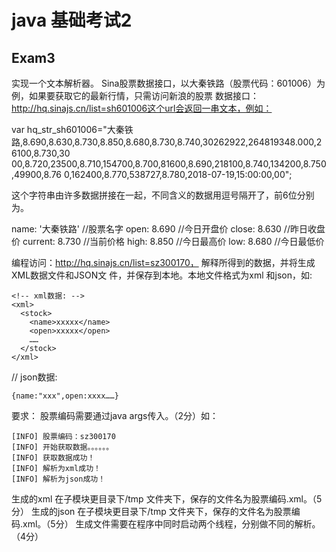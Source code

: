 # java 基础考试2
## Exam3
实现一个文本解析器。
Sina股票数据接口，以大秦铁路（股票代码：601006）为例，如果要获取它的最新行情，只需访问新浪的股票
数据接口：http://hq.sinajs.cn/list=sh601006这个url会返回一串文本，例如：

var hq_str_sh601006="大秦铁
路,8.690,8.630,8.730,8.850,8.680,8.730,8.740,30262922,264819348.000,26100,8.730,30
00,8.720,23500,8.710,154700,8.700,81600,8.690,218100,8.740,134200,8.750,49900,8.76
0,162400,8.770,538727,8.780,2018-07-19,15:00:00,00"; 

这个字符串由许多数据拼接在一起，不同含义的数据用逗号隔开了，前6位分别为。

name: '大秦铁路' //股票名字 
open: 8.690 //今日开盘价 
close: 8.630 //昨日收盘价 
current: 8.730 //当前价格 
high: 8.850 //今日最高价 
low: 8.680 //今日最低价 

编程访问：http://hq.sinajs.cn/list=sz300170， 解释所得到的数据，并将生成XML数据文件和JSON文
件，并保存到本地。本地文件格式为xml 和json，如:
```
<!-- xml数据: --> 
<xml> 
  <stock> 
    <name>xxxxx</name> 
    <open>xxxxx</open> 
    …… 
  </stock> 
</xml> 
```
// json数据: 
```
{name:"xxx",open:xxxx……} 
```
要求：
股票编码需要通过java args传入。（2分）如：
```
[INFO] 股票编码：sz300170 
[INFO] 开始获取数据。。。。。。 
[INFO] 获取数据成功！ 
[INFO] 解析为xml成功！ 
[INFO] 解析为json成功！ 
```
生成的xml 在子模块更目录下/tmp 文件夹下，保存的文件名为股票编码.xml。（5分）
生成的json 在子模块更目录下/tmp 文件夹下，保存的文件名为股票编码.xml。（5分）
生成文件需要在程序中同时启动两个线程，分别做不同的解析。（4分）